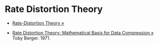 Rate Distortion Theory
======================

* [Rate-Distortion Theory &raquo;](http://www.data-compression.com/theory.shtml#rd)

* [Rate Distortion Theory: Mathematical Basis for Data Compression &raquo;](http://www.amazon.com/Rate-Distortion-Theory-Mathematical-Prentice-Hall/dp/0137531036)  
  Toby Berger. 1971.

